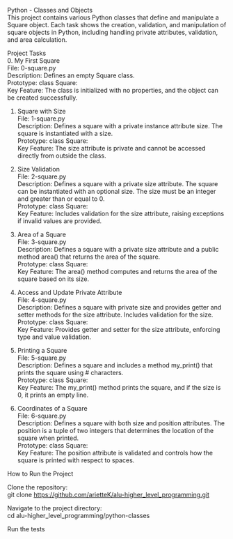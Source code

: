 Python - Classes and Objects        
This project contains various Python classes that define and manipulate a Square object. Each task shows the creation, validation, and manipulation of square objects in Python, including handling private attributes, validation, and area calculation.           

Project Tasks                
0. My First Square        
File: 0-square.py        
Description: Defines an empty Square class.           
Prototype: class Square:         
Key Feature: The class is initialized with no properties, and the object can be created successfully.         

1. Square with Size        
File: 1-square.py           
Description: Defines a square with a private instance attribute size. The square is instantiated with a size.       
Prototype: class Square:       
Key Feature: The size attribute is private and cannot be accessed directly from outside the class.           

2. Size Validation         
File: 2-square.py            
Description: Defines a square with a private size attribute. The square can be instantiated with an optional size. The size must be an integer and greater than or equal to 0.      
Prototype: class Square:         
Key Feature: Includes validation for the size attribute, raising exceptions if invalid values are provided.             

3. Area of a Square           
File: 3-square.py             
Description: Defines a square with a private size attribute and a public method area() that returns the area of the square.          
Prototype: class Square:         
Key Feature: The area() method computes and returns the area of the square based on its size.           

4. Access and Update Private Attribute       
File: 4-square.py      
Description: Defines a square with private size and provides getter and setter methods for the size attribute. Includes validation for the size.          
Prototype: class Square:        
Key Feature: Provides getter and setter for the size attribute, enforcing type and value validation.       

5. Printing a Square          
File: 5-square.py          
Description: Defines a square and includes a method my_print() that prints the square using # characters.         
Prototype: class Square:       
Key Feature: The my_print() method prints the square, and if the size is 0, it prints an empty line.         

6. Coordinates of a Square          
File: 6-square.py          
Description: Defines a square with both size and position attributes. The position is a tuple of two integers that determines the location of the square when printed.       
Prototype: class Square:       
Key Feature: The position attribute is validated and controls how the square is printed with respect to spaces.      

How to Run the Project   

Clone the repository:   
git clone https://github.com/arietteK/alu-higher_level_programming.git      

Navigate to the project directory:    
cd alu-higher_level_programming/python-classes     

Run the tests      
